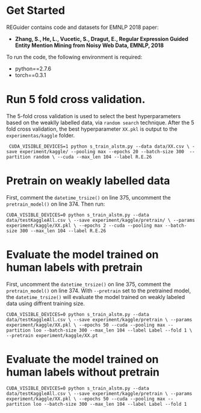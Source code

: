 
# Get Started

REGuider contains code and datasets for EMNLP 2018 paper:

* **Zhang, S., He, L., Vucetic, S., Dragut, E., Regular Expression Guided Entity Mention Mining from Noisy Web Data, EMNLP, 2018**

To run the code, the following environment is required:
* python==2.7.6
* torch==0.3.1

# Run 5 fold cross validation. 
The 5-fold cross validation is used to select the best hyperparameters based on the weaklly labelled data, via ``random search`` technique. 
After the 5 fold cross validation, the best hyperparameter ``XX.pkl`` is output to the ``experimentas/kaggle`` folder.

``
CUDA_VISIBLE_DEVICES=1 python s_train_alstm.py --data data/XX.csv \
-save experiment/kaggle/ --pooling max --epochs 20 --batch-size 300  --partition random \
--cuda --max_len 104 --label R.E.26``

# Pretrain on weakly labelled data
First, comment the ``datetime_trsize()`` on line 375, uncomment the ``pretrain_model()`` on line 374.
Then run:

``CUDA_VISIBLE_DEVICES=0 python s_train_alstm.py --data data/testKaggleAll.csv \
--save experiment/kaggle/pretrain/ \
--params experiment/kaggle/XX.pkl \
--epochs 2 --cuda --pooling max --batch-size 300 --max_len 104 --label R.E.26
``

# Evaluate the model trained on human labels with pretrain
First, uncomment the ``datetime_trsize()`` on line 375, comment the ``pretrain_model()`` on line 374.
With ``--pretrain`` set to the pretrained model, the ``datetime_trsize()`` will evaluate the model trained on weakly labeled data using diffrent training size. 


``CUDA_VISIBLE_DEVICES=0 python s_train_alstm.py --data data/testKaggleAll.csv \
  --save experiment/kaggle/pretrain \
  --params experiment/kaggle/XX.pkl \
  --epochs 50 --cuda --pooling max --partition loo --batch-size 300 --max_len 104 --label Label --fold 1 \
  --pretrain experiment/kaggle/XX.pt
``

# Evaluate the model trained on human labels without pretrain

``CUDA_VISIBLE_DEVICES=0 python s_train_alstm.py --data data/testKaggleAll.csv \
  --save experiment/kaggle/pretrain \
  --params experiment/kaggle/XX.pkl \
  --epochs 50 --cuda --pooling max --partition loo --batch-size 300 --max_len 104 --label Label --fold 1
``
